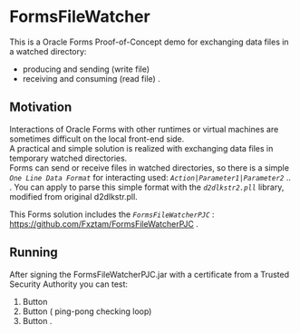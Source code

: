 # FormsFileWatcher
This is a Oracle Forms Proof-of-Concept demo for exchanging data files in a watched directory:
- producing and sending (write file)
- receiving and consuming (read file) .

## Motivation

Interactions of Oracle Forms with other runtimes or virtual machines are sometimes difficult on the local front-end side. <br/>A practical and simple solution is realized with exchanging data files in temporary watched directories. <br/>  Forms can send or receive files in watched directories, so there is a simple *`One Line Data Format`* for interacting used: *`Action|Parameter1|Parameter2`* .. .
  You can apply to parse this simple format with the *`d2dlkstr2.pll`* library, modified from original d2dlkstr.pll.

This Forms solution includes the *`FormsFileWatcherPJC`* : https://github.com/Fxztam/FormsFileWatcherPJC .

## Running

After signing the FormsFileWatcherPJC.jar with a certificate from a Trusted Security Authority
you can test:

  1. Button <Start>
  2. Button <Loop>  ( ping-pong checking loop)
  3. Button <Stop> .
